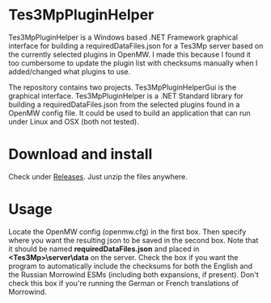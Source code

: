 # Tes3MpPluginHelper
Tes3MpPluginHelper is a Windows based .NET Framework graphical interface for building a requiredDataFiles.json for a Tes3Mp server based on the currently selected plugins in OpenMW. I made this because I found it too cumbersome to update the plugin list with checksums manually when I added/changed what plugins to use.

The repository contains two projects. Tes3MpPluginHelperGui is the graphical interface. Tes3MpPluginHelper is a .NET Standard library for building a requiredDataFiles.json from the selected plugins found in a OpenMW config file. It could be used to build an application that can run under Linux and OSX (both not tested).

# Download and install
Check under [Releases](https://github.com/awsker/Tes3MpPluginHelper/releases). Just unzip the files anywhere.

# Usage
Locate the OpenMW config (openmw.cfg) in the first box. Then specify where you want the resulting json to be saved in the second box. Note that it should be named **requiredDataFiles.json** and placed in **\<Tes3Mp>\\server\\data** on the server. Check the box if you want the program to automatically include the checksums for both the English and the Russian Morrowind ESMs (including both expansions, if present). Don't check this box if you're running the German or French translations of Morrowind.
